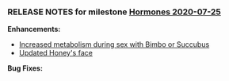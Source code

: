 ### RELEASE NOTES for milestone [Hormones 2020-07-25](https://github.com/SkyrimLL/SkLLmods/milestone/73?closed=1) 
**Enhancements:** 
- [Increased metabolism during sex with Bimbo or Succubus](https://github.com/SkyrimLL/SkLLmods/issues/907)
- [Updated Honey's face](https://github.com/SkyrimLL/SkLLmods/issues/894)

**Bug Fixes:** 

